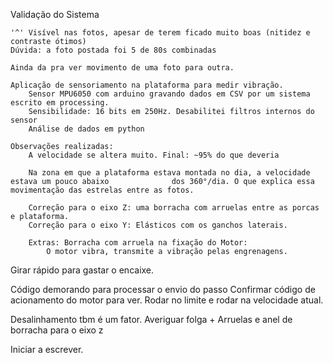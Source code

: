 Validação do Sistema

	'^' Visível nas fotos, apesar de terem ficado muito boas (nitidez e contraste ótimos)
	Dúvida: a foto postada foi 5 de 80s combinadas

	Ainda da pra ver movimento de uma foto para outra.

	Aplicação de sensoriamento na plataforma para medir vibração.
		Sensor MPU6050 com arduino gravando dados em CSV por um sistema escrito em processing.
		Sensibilidade: 16 bits em 250Hz. Desabilitei filtros internos do sensor
		Análise de dados em python

	Observações realizadas:
		A velocidade se altera muito. Final: ~95% do que deveria
		
		Na zona em que a plataforma estava montada no dia, a velocidade estava um pouco abaixo 				dos 360°/dia. O que explica essa movimentação das estrelas entre as fotos. 

		Correção para o eixo Z: uma borracha com arruelas entre as porcas e plataforma.
		Correção para o eixo Y: Elásticos com os ganchos laterais. 
		
		Extras: Borracha com arruela na fixação do Motor: 
			O motor vibra, transmite a vibração pelas engrenagens.

Girar rápido para gastar o encaixe.

Código demorando para processar o envio do passo
	Confirmar código de acionamento do motor para ver. 
	Rodar no limite e rodar na velocidade atual. 

Desalinhamento tbm é um fator.
Averiguar folga + Arruelas e anel de borracha para o eixo z

Iniciar a escrever. 



	
